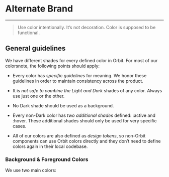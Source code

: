 
# Alternate Brand

---

> Use color intentionally. It’s not decoration. Color is supposed to be functional.

## General guidelines

We have different shades for every defined color in Orbit. For most of our colorsnote, the following points should apply:

- Every color has *specific guidelines* for meaning. We honor these guidelines in order to maintain consistency across the product.

- It is *not safe to combine the Light and Dark* shades of any color. Always use just one or the other.

- No Dark shade should be used as a background.

- Every non-Dark color has *two additional shades* defined: :active and :hover. These additional shades should only be used for very specific cases.

- All of our colors are also defined as *design tokens*, so non-Orbit components can use Orbit colors directly and they don’t need to define colors again in their local codebase.

### Background & Foreground Colors

We use two main colors: